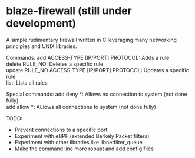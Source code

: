 # blaze-firewall (still under development)
A simple rudimentary firewall written in C leveraging many networking principles and UNIX libraries. <br>

Commands:
add ACCESS-TYPE [IP/PORT] PROTOCOL: Adds a rule <br>
delete RULE_NO: Deletes a specific rule <br>
update RULE_NO ACCESS-TYPE [IP/PORT] PROTOCOL: Updates a specific rule <br>
list: Lists all rules <br>

Special commands:
add deny *: Allows no connection to system (not done fully) <br>
add allow *: ALlows all connections to system (not done fully) <br>

TODO:
- Prevent connections to a specific port
- Experiment with eBPF (extended Berkely Packet filters) 
- Experiment with other libraries like libnetfilter_queue
- Make the command line more robust and add config files